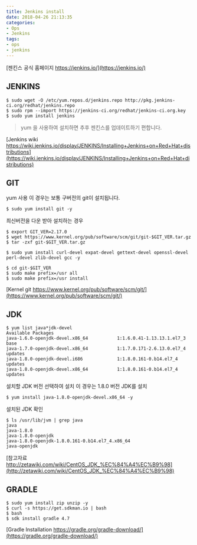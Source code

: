 ```yaml
---
title: Jenkins install
date: 2018-04-26 21:13:35
categories:
- Ops
- Jenkins
tags:
- ops
- jenkins
---
```

[젠킨스 공식 홈페이지
https://jenkins.io/](https://jenkins.io/)

## JENKINS

    $ sudo wget -O /etc/yum.repos.d/jenkins.repo http://pkg.jenkins-ci.org/redhat/jenkins.repo
    $ sudo rpm --import https://jenkins-ci.org/redhat/jenkins-ci.org.key
    $ sudo yum install jenkins

> yum 을 사용하여 설치하면 추후 젠킨스를 업데이트하기 편합니다.

[Jenkins wiki
https://wiki.jenkins.io/display/JENKINS/Installing+Jenkins+on+Red+Hat+distributions](https://wiki.jenkins.io/display/JENKINS/Installing+Jenkins+on+Red+Hat+distributions)

## GIT

yum 사용
이 경우는 보통 구버전의 git이 설치됩니다.

    $ sudo yum install git -y
    
최신버전을 다운 받아 설치하는 경우

    $ export GIT_VER=2.17.0
    $ wget https://www.kernel.org/pub/software/scm/git/git-$GIT_VER.tar.gz
    $ tar -zxf git-$GIT_VER.tar.gz
    
    $ sudo yum install curl-devel expat-devel gettext-devel openssl-devel perl-devel zlib-devel gcc -y
    
    $ cd git-$GIT_VER
    $ sudo make prefix=/usr all
    $ sudo make prefix=/usr install
    
[Kernel git
https://www.kernel.org/pub/software/scm/git/](https://www.kernel.org/pub/software/scm/git/)

## JDK

    $ yum list java*jdk-devel
    Available Packages
    java-1.6.0-openjdk-devel.x86_64           1:1.6.0.41-1.13.13.1.el7_3           base   
    java-1.7.0-openjdk-devel.x86_64           1:1.7.0.171-2.6.13.0.el7_4           updates
    java-1.8.0-openjdk-devel.i686             1:1.8.0.161-0.b14.el7_4              updates
    java-1.8.0-openjdk-devel.x86_64           1:1.8.0.161-0.b14.el7_4              updates

설치할 JDK 버전 선택하여 설치
이 경우는 1.8.0 버전 JDK를 설치

    $ yum install java-1.8.0-openjdk-devel.x86_64 -y

설치된 JDK 확인

    $ ls /usr/lib/jvm | grep java
    java
    java-1.8.0
    java-1.8.0-openjdk
    java-1.8.0-openjdk-1.8.0.161-0.b14.el7_4.x86_64
    java-openjdk

[참고자료
http://zetawiki.com/wiki/CentOS_JDK_%EC%84%A4%EC%B9%98](http://zetawiki.com/wiki/CentOS_JDK_%EC%84%A4%EC%B9%98)

## GRADLE

    $ sudo yum install zip unzip -y
    $ curl -s https://get.sdkman.io | bash
    $ bash
    $ sdk install gradle 4.7

[Gradle Installation
https://gradle.org/gradle-download/](https://gradle.org/gradle-download/)